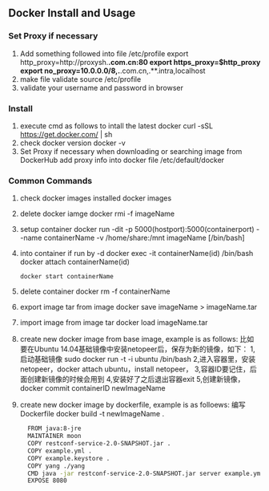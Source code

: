 ## Docker Install and Usage

### Set Proxy if necessary
 1. Add something followed into file /etc/profile
        export http_proxy=http://proxysh.**.com.cn:80
        export https_proxy=$http_proxy
        export no_proxy=10.0.0.0/8,.**.com.cn,.**.intra,localhost        
 2. make file validate
        source /etc/profile        
 3. validate your username and password in browser

### Install
 1. execute cmd as follows to intall the latest docker
        curl -sSL https://get.docker.com/ | sh        
 2. check docker version
        docker -v       
 3. Set Proxy if necessary when downloading or searching image from DockerHub
        add proxy info into docker file /etc/default/docker
        
### Common Commands
 1. check docker images installed
        docker images
 2. delete docker iamge
        docker rmi -f imageName
        
 3. setup container
        docker run -dit -p 5000(hostport):5000(containerport) --name containerName -v /home/share:/mnt imageName [/bin/bash]
        
 4. into container if run by -d
        docker exec -it containerName(id) /bin/bash
        docker attach containerName(id)
        
        docker start containerName
 5. delete container
        docker rm -f containerName
        
 6. export image tar from image
        docker save imageName > imageName.tar
 
 7. import image from image tar
        docker load imageName.tar
        
 8. create new docker image from base image, example is as follows:
        比如要在Ubuntu 14.04基础镜像中安装netopeer后，保存为新的镜像，如下：
        1,启动基础镜像  sudo docker run -t -i ubuntu /bin/bash
        2,进入容器里，安装netopeer，docker attach ubuntu，install netopeer，
        3,容器ID要记住，后面创建新镜像的时候会用到
        4,安装好了之后退出容器exit
        5,创建新镜像，docker commit containerID newImageName
        
 9. create new docker image by dockerfile, example is as folloews:
        编写 Dockerfile
        docker build -t newImageName .
        
      ```bash
        FROM java:8-jre
        MAINTAINER moon
        COPY restconf-service-2.0-SNAPSHOT.jar .
        COPY example.yml .
        COPY example.keystore .
        COPY yang ./yang
        CMD java -jar restconf-service-2.0-SNAPSHOT.jar server example.yml
        EXPOSE 8080
      ```
